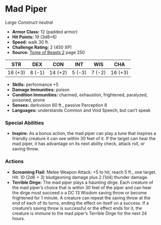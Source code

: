 # Mad Piper

*Large* *Construct* *neutral*

- **Armor Class:** 12 (padded armor)
- **Hit Points:** 19 (3d8+6)
- **Speed:** walk 30 ft.
- **Challenge Rating:** 2 (450 XP)
- **Source:** [Tome of Beasts 2](https://koboldpress.com/kpstore/product/tome-of-beasts-2-for-5th-edition) page 250

| STR | DEX | CON | INT | WIS | CHA |
| --- | --- | --- | --- | --- | --- |
| 16 (+3) | 8 (-1) | 14 (+2) | 5 (-3) | 7 (-2) | 16 (+3) |

- **Skills:** performance +5
- **Damage Immunities:** poison
- **Condition Immunities:** charmed, exhaustion, frightened, paralyzed, poisoned, prone
- **Senses:** darkvision 60 ft., passive Perception 8
- **Languages:** understands Common and Void Speech, but can’t speak
### Special Abilities
- **Inspire:** As a bonus action, the mad piper can play a tune that inspires a friendly creature it can see within 30 feet of it. If the target can hear the mad piper, it has advantage on its next ability check, attack roll, or saving throw.
### Actions
- **Screaming Flail:** Melee Weapon Attack: +5 to hit, reach 5 ft., one target. Hit: 10 (2d6 + 3) bludgeoning damage plus 2 (1d4) thunder damage.
- **Terrible Dirge:** The mad piper plays a haunting dirge. Each creature of the mad piper’s choice that is within 30 feet of the piper and can hear the dirge must succeed o a DC 13 Wisdom saving throw or become frightened for 1 minute. A creature can repeat the saving throw at the end of each of its turns, ending the effect on itself on a success. If a creature’s saving throw is successful or the effect ends for it, the creature is immune to the mad piper’s Terrible Dirge for the next 24 hours.


